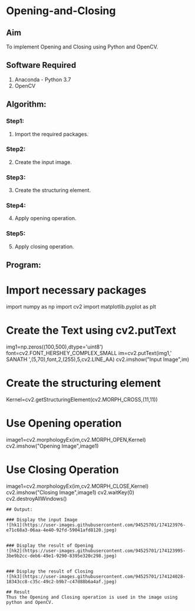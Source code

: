 # Opening-and-Closing

## Aim
To implement Opening and Closing using Python and OpenCV.

## Software Required
1. Anaconda - Python 3.7
2. OpenCV
## Algorithm:
### Step1:
1. Import the required packages.

### Step2:
2. Create the input image.
### Step3:
3. Create the structuring element.

### Step4:
4. Apply opening operation.
### Step5:
5. Apply closing operation.
 
## Program:

# Import necessary packages
import numpy as np
import cv2
import matplotlib.pyplot as plt
# Create the Text using cv2.putText
img1=np.zeros((100,500),dtype='uint8')
font=cv2.FONT_HERSHEY_COMPLEX_SMALL
im=cv2.putText(img1,' SANATH ',(5,70),font,2,(255),5,cv2.LINE_AA)
cv2.imshow("Input Image",im)
# Create the structuring element
Kernel=cv2.getStructuringElement(cv2.MORPH_CROSS,(11,11))
# Use Opening operation
image1=cv2.morphologyEx(im,cv2.MORPH_OPEN,Kernel)
cv2.imshow("Opening Image",image1)
# Use Closing Operation
image1=cv2.morphologyEx(im,cv2.MORPH_CLOSE,Kernel)
cv2.imshow("Closing Image",image1)
cv2.waitKey(0)
cv2.destroyAllWindows()

```
## Output:

### Display the input Image
![hk1](https://user-images.githubusercontent.com/94525701/174123976-e71c68a3-06aa-4e40-92fd-59041afd8120.jpeg)


### Display the result of Opening
![hk2](https://user-images.githubusercontent.com/94525701/174123995-3be9b2cc-deb6-49e1-9290-8395e320c298.jpeg)


### Display the result of Closing
![hk3](https://user-images.githubusercontent.com/94525701/174124028-18343cc8-c35c-49c2-b9b7-c47d88b6a4af.jpeg)

## Result
Thus the Opening and Closing operation is used in the image using python and OpenCV.
